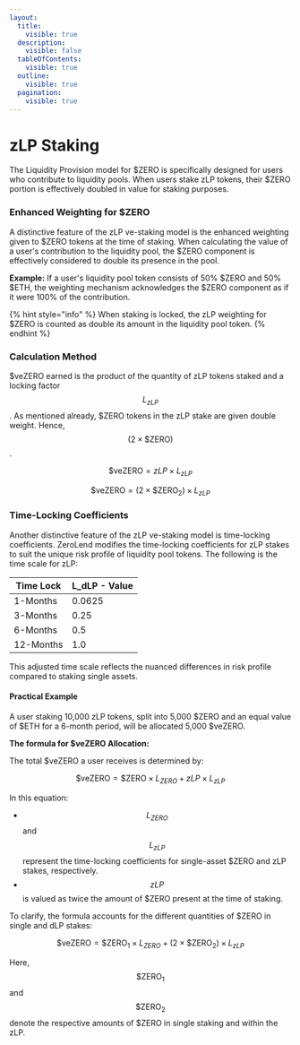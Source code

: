 ```yaml
---
layout:
  title:
    visible: true
  description:
    visible: false
  tableOfContents:
    visible: true
  outline:
    visible: true
  pagination:
    visible: true
---
```


# zLP Staking

The Liquidity Provision model for $ZERO is specifically designed for users who contribute to liquidity pools. When users stake zLP tokens, their $ZERO portion is effectively doubled in value for staking purposes.

### **Enhanced Weighting for $ZERO**

A distinctive feature of the zLP ve-staking model is the enhanced weighting given to $ZERO tokens at the time of staking. When calculating the value of a user's contribution to the liquidity pool, the $ZERO component is effectively considered to double its presence in the pool.&#x20;

**Example:** If a user's liquidity pool token consists of 50% $ZERO and 50% $ETH, the weighting mechanism acknowledges the $ZERO component as if it were 100% of the contribution.&#x20;

{% hint style="info" %}
When staking is locked, the zLP weighting for $ZERO is counted as double its amount in the liquidity pool token.
{% endhint %}

### **Calculation Method**

$veZERO earned is the product of the quantity of zLP tokens staked and a locking factor $$L_{zLP}$$. As mentioned already, $ZERO tokens in the zLP stake are given double weight. Hence, $$(2 \times \$\textrm{ZERO})$$.&#x20;

$$
\$\textrm{veZERO} =  zLP \times L_{zLP}
$$

$$
\$\textrm{veZERO} = (2 \times \$\textrm{ZERO}_2) \times L_{zLP}
$$

### Time-Locking Coefficients

Another distinctive feature of the zLP ve-staking model is time-locking coefficients. ZeroLend modifies the time-locking coefficients for zLP stakes to suit the unique risk profile of liquidity pool tokens. The following is the time scale for zLP:

| Time Lock | L\_dLP - Value |
| --------- | -------------- |
| 1-Months  | 0.0625         |
| 3-Months  | 0.25           |
| 6-Months  | 0.5            |
| 12-Months | 1.0            |

This adjusted time scale reflects the nuanced differences in risk profile compared to staking single assets.

#### Practical Example

A user staking 10,000 zLP tokens, split into 5,000 $ZERO and an equal value of $ETH for a 6-month period, will be allocated 5,000 $veZERO.&#x20;

**The formula for $veZERO Allocation:**

The total $veZERO a user receives is determined by:

$$
\$\textrm{veZERO} = \$\textrm{ZERO} \times L_{ZERO} + zLP \times L_{zLP}
$$

In this equation:

* $$L_{ZERO}$$ and $$L_{zLP}$$ represent the time-locking coefficients for single-asset $ZERO and zLP stakes, respectively.
* $$zLP$$ is valued as twice the amount of $ZERO present at the time of staking.

To clarify, the formula accounts for the different quantities of $ZERO in single and dLP stakes:

$$
\$\textrm{veZERO} = \$\textrm{ZERO}_1 \times L_{ZERO} + (2 \times \$\textrm{ZERO}_2) \times L_{zLP}
$$

Here, $$\$\textrm{ZERO}_1$$ and $$\$\textrm{ZERO}_2$$ denote the respective amounts of $ZERO in single staking and within the zLP.
